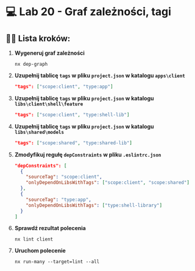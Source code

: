 # 💻 Lab 20 - Graf zależności, tagi

## 🏋️‍♀️ Lista kroków:

1. **Wygeneruj graf zależności**

    ```shell
    nx dep-graph
    ```

2. **Uzupełnij tablicę `tags` w pliku `project.json` w katalogu `apps\client`**

   ```json
   "tags": ["scope:client", "type:app"] 
   ```

3. **Uzupełnij tablicę `tags` w pliku `project.json` w katalogu `libs\client\shell\feature`**

   ```json
   "tags": ["scope:client", "type:shell-lib"]
   ```

4. **Uzupełnij tablicę `tags` w pliku `project.json` w katalogu `libs\shared\models`**

    ```json
    "tags": ["scope:shared", "type:shared-lib"]
    ```

5. **Zmodyfikuj regułę `depConstraints` w pliku `.eslintrc.json`**

    ```json
    "depConstraints": [
      {
        "sourceTag": "scope:client",
        "onlyDependOnLibsWithTags": ["scope:client", "scope:shared"]
      },
      {
        "sourceTag": "type:app",
        "onlyDependOnLibsWithTags": ["type:shell-library"]
      }
    ]
    ```

6. **Sprawdź rezultat polecenia**

    ```shell
    nx lint client
    ```

7. **Uruchom polecenie**

    ```shell
    nx run-many --target=lint --all
    ```

